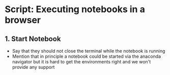# Script: Executing notebooks in a browser

## 1. Start Notebook

- Say that they should not close the terminal while the notebook is running
- Mention that in principle a notebook could be started via the anaconda navigator but
  it is hard to get the environments right and we won't provide any support
